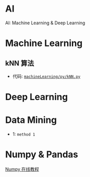 # AI
 AI: Machine Learning & Deep Learning

# Machine Learning  

## kNN 算法  
- 代码: [`machineLearning/py/kNN.py`](machineLearning/py/kNN/kNN.py)

# Deep Learning  

# Data Mining  
- 1: `method 1`

# Numpy & Pandas
 [Numpy 在线教程](https://www.runoob.com/numpy/numpy-tutorial.html)